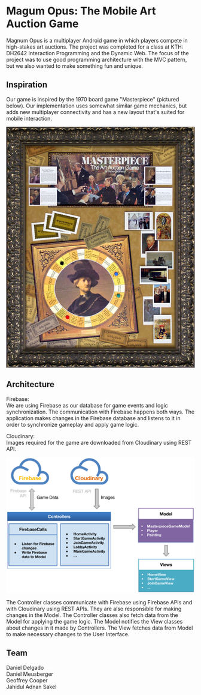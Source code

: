 # Magum Opus: The Mobile Art Auction Game

Magnum Opus is a multiplayer Android game in which players compete in high-stakes art auctions. The project was completed for a class at KTH: DH2642 Interaction Programming and the Dynamic Web. The focus of the project was to use good programming architecture with the MVC pattern, but we also wanted to make something fun and unique.

## Inspiration

Our game is inspired by the 1970 board game "Masterpiece" (pictured below). Our implementation uses somewhat similar game mechanics, but adds new multiplayer connectivity and has a new layout that's suited for mobile interaction.

![Masterpiece](/Documentation/masterpiece.jpg?raw=true "Masterpiece board game, 1970")

## Architecture

Firebase:  
We are using Firebase as our database for game events and logic synchronization. The communication with Firebase happens both ways. The application makes changes in the Firebase database and listens to it in order to synchronize gameplay and apply game logic.

Cloudinary:  
Images required for the game are downloaded from Cloudinary using REST API.

![Architecure](/Documentation/architecture.jpg?raw=true)

The Controller classes communicate with Firebase using Firebase APIs and with Cloudinary using REST APIs. They are also responsible for making changes in the Model. The Controller classes also fetch data from the Model for applying the game logic. The Model notifies the View classes about changes in it made by Controllers. The View fetches data from Model to make necessary changes to the User Interface. 

## Team

Daniel Delgado  
Daniel Meusberger  
Geoffrey Cooper  
Jahidul Adnan Sakel  